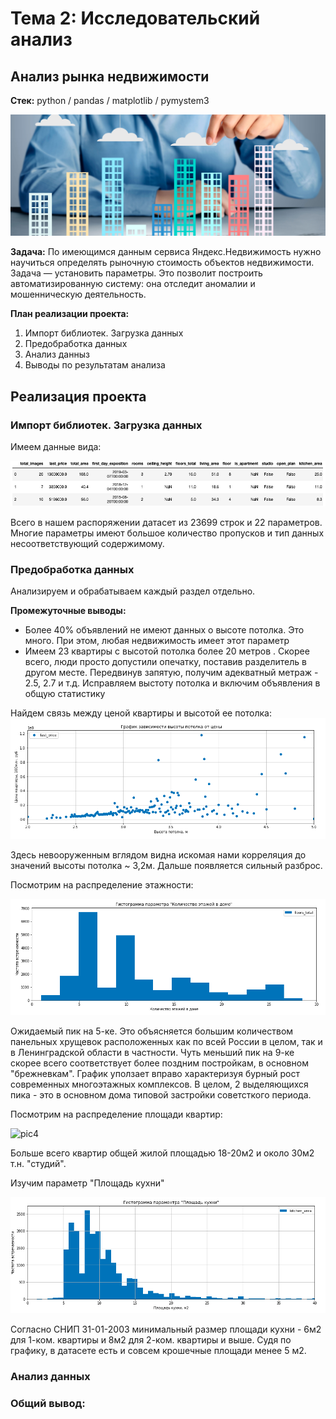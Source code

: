 # Тема 2: Исследовательский анализ
## Анализ рынка недвижимости

**Стек:** python / pandas / matplotlib / pymystem3

![main](pics/main.jpg)

**Задача:** По имеющимся данным сервиса Яндекс.Недвижимость нужно научиться определять рыночную стоимость объектов недвижимости. Задача — установить параметры. Это позволит построить автоматизированную систему: она отследит аномалии и мошенническую деятельность. 

**План реализации проекта:**
1. Импорт библиотек. Загрузка данных
2. Предобработка данных
3. Анализ данныз
4. Выводы по результатам анализа

## Реализация проекта

### Импорт библиотек. Загрузка данных

Имеем данные вида:

![pic1](pics/pic1.png)

Всего в нашем распоряжении датасет из 23699 строк и 22 параметров. Многие параметры имеют большое количество пропусков и тип данных несоответствующий содержимому.

### Предобработка данных

Анализируем и обрабатываем каждый раздел отдельно.

**Промежуточные выводы:**

- Более 40% объявлений не имеют данных о высоте потолка. Это много. При этом, любая недвижимость имеет этот параметр
- Имеем 23 квартиры с высотой потолка более 20 метров . Скорее всего, люди просто допустили опечатку, поставив разделитель в другом месте. Передвинув запятую, получим адекватный метраж - 2.5, 2.7 и т.д. Исправляем выстоту потолка и включим объявления в общую статистику

Найдем связь между ценой квартиры и высотой ее потолка:
![pic2](pics/pic2.png)

Здесь невооруженным вглядом видна искомая нами корреляция до значений высоты потолка ~ 3,2м. Дальше появляется сильный разброс. 

Посмотрим на распределение этажности:

![pic3](pics/pic3.png)

Ожидаемый пик на 5-ке. Это объясняется большим количеством панельных хрущевок расположенных как по всей России в целом, так и в Ленинградской области в частности. Чуть меньший пик на 9-ке скорее всего соответствует более поздним постройкам, в основном "брежневкам". График уползает вправо характеризуя бурный рост современных многоэтажных комплексов. В целом, 2 выделяющихся пика - это в основном дома типовой застройки советсткого периода. 

Посмотрим на распределение площади квартир:

![pic4](pics/pic4.png)

Больше всего квартир общей жилой площадью 18-20м2 и около 30м2 т.н. "студий".

Изучим параметр "Площадь кухни"

![pic5](pics/pic5.png)

Согласно СНИП 31-01-2003 минимальный размер площади кухни - 6м2 для 1-ком. квартиры и 8м2 для 2-ком. квартиры и выше. Судя по графику, в датасете есть и совсем крошечные площади менее 5 м2.




 ### Анализ данных
 
### Общий вывод:


 

